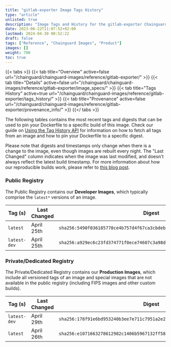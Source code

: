 ```yaml
---
title: "gitlab-exporter Image Tags History"
type: "article"
unlisted: true
description: "Image Tags and History for the gitlab-exporter Chainguard Image"
date: 2023-06-22T11:07:52+02:00
lastmod: 2024-04-30 00:52:22
draft: false
tags: ["Reference", "Chainguard Images", "Product"]
images: []
weight: 700
toc: true
---
```


{{< tabs >}}
{{< tab title="Overview" active=false url="/chainguard/chainguard-images/reference/gitlab-exporter/" >}}
{{< tab title="Details" active=false url="/chainguard/chainguard-images/reference/gitlab-exporter/image_specs/" >}}
{{< tab title="Tags History" active=true url="/chainguard/chainguard-images/reference/gitlab-exporter/tags_history/" >}}
{{< tab title="Provenance" active=false url="/chainguard/chainguard-images/reference/gitlab-exporter/provenance_info/" >}}
{{</ tabs >}}

The following tables contains the most recent tags and digests that can be used to pin your Dockerfile to a specific build of this image. Check our guide on [Using the Tag History API](/chainguard/chainguard-images/using-the-tag-history-api/) for information on how to fetch all tags from an image and how to pin your Dockerfile to a specific digest.

Please note that digests and timestamps only change when there is a change to the image, even though images are rebuilt every night. The "Last Changed" column indicates when the image was last modified, and doesn't always reflect the latest build timestamp. For more information about how our reproducible builds work, please refer to [this blog post](https://www.chainguard.dev/unchained/reproducing-chainguards-reproducible-image-builds).

### Public Registry
The Public Registry contains our **Developer Images**, which typically comprise the `latest*` versions of an image.

| Tag (s)       | Last Changed | Digest                                                                    |
|---------------|--------------|---------------------------------------------------------------------------|
|  `latest`     | April 25th   | `sha256:5490f036185770ce4b757d4f67ca3cbdebac2c04f017807456e4b96234ffcbb4` |
|  `latest-dev` | April 25th   | `sha256:a929ec6c23fd374771f0ece74607c3a98dd72c617e7b328a4972ba036cff4393` |


### Private/Dedicated Registry
The Private/Dedicated Registry contains our **Production Images**, which include all versioned tags of an image and special images that are not available in the public registry (including FIPS images and other custom builds).

| Tag (s)       | Last Changed | Digest                                                                    |
|---------------|--------------|---------------------------------------------------------------------------|
|  `latest-dev` | April 29th   | `sha256:178f91e6bd953240b3ee7e711c7951a2e2571620a3c9cbc646c4651cfb5765e6` |
|  `latest`     | April 26th   | `sha256:e1071663278612982c1406b5967132ff58492a88a9c62b7cc7d64031836cf9cc` |

